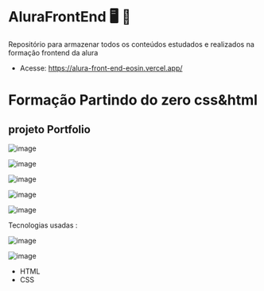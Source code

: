 # AluraFrontEnd 🖥️ 🎨
Repositório para armazenar todos os conteúdos estudados e realizados na formação frontend da alura

- Acesse: https://alura-front-end-eosin.vercel.app/

# Formação Partindo do zero css&html


<h2> projeto Portfolio </h2>

![image](https://github.com/LeonardoAndrad3/AluraFrontEnd/assets/78766172/0d524e35-28f8-44f5-8b50-72b76679cf71)

![image](https://github.com/LeonardoAndrad3/AluraFrontEnd/assets/78766172/9f0ad5e4-0aa4-4421-9359-3de8818750ed)

![image](https://github.com/LeonardoAndrad3/AluraFrontEnd/assets/78766172/9f0ad5e4-0aa4-4421-9359-3de8818750ed)

![image](https://github.com/LeonardoAndrad3/AluraFrontEnd/assets/78766172/9f7898a1-8b58-4815-85b8-60a31417c784)

![image](https://github.com/LeonardoAndrad3/AluraFrontEnd/assets/78766172/38052aba-8213-4f89-a123-0b18ee6285ff)

<p>Tecnologias usadas : </p>

![image](https://github.com/LeonardoAndrad3/AluraFrontEnd/assets/78766172/9f7898a1-8b58-4815-85b8-60a31417c784)

![image](https://github.com/LeonardoAndrad3/AluraFrontEnd/assets/78766172/38052aba-8213-4f89-a123-0b18ee6285ff)

- HTML
- CSS

##
